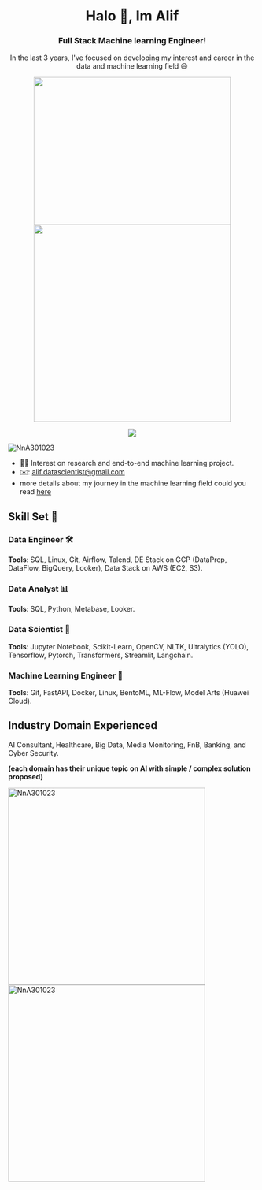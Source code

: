 <!-- short intro -->
<h1 align="center">Halo 👋, Im Alif</h1>
<h3 align="center">Full Stack Machine learning Engineer!</h3>
<p align="center">In the last 3 years, I've focused on developing my interest and career in the data and machine learning field 😄</p>

<!-- icon gif -->
<p align = "center">
  <img align="tcenter" src="https://miro.medium.com/max/1400/1*j-3mDrCAoFkWz5wGGlevSQ.gif" width="400" height = "300"/>
  <img align="tcenter" src="https://i.pinimg.com/originals/91/16/8b/91168b4873f6659b3e9fdfe4b89cd864.gif" width="400" />
</p>

<!-- icon gif by salluthdev -->
<p align = "center"><img align = "center" src = "https://github.com/NnA301023/NnA301023/assets/68107917/2e26ee1c-aba1-4328-ac6d-7eea60bf783c"></p>

<!-- visitor -->
<p align="left"> <img src="https://komarev.com/ghpvc/?username=NnA301023&label=Profile%20views&color=0e75b6&style=flat" alt="NnA301023" /> </p>

<!-- information profile based on experiences -->
- 🕵🏻 Interest on research and end-to-end machine learning project.
- ✉️: [alif.datascientist@gmail.com](alif.datascientist@gmail.com)
- more details about my journey in the machine learning field could you read [here](https://www.dicoding.com/blog/belajar-di-idcamp-untuk-mengasah-skill-machine-learning/)

<!-- scope enthusiast / professional domain -->
## Skill Set 💼

### Data Engineer 🛠️
**Tools**: SQL, Linux, Git, Airflow, Talend, DE Stack on GCP (DataPrep, DataFlow, BigQuery, Looker), Data Stack on AWS (EC2, S3).

### Data Analyst 📊
**Tools**: SQL, Python, Metabase, Looker.

### Data Scientist 🧬
**Tools**: Jupyter Notebook, Scikit-Learn, OpenCV, NLTK, Ultralytics (YOLO), Tensorflow, Pytorch, Transformers, Streamlit, Langchain.

### Machine Learning Engineer 🤖
**Tools**: Git, FastAPI, Docker, Linux, BentoML, ML-Flow, Model Arts (Huawei Cloud).

## Industry Domain Experienced
AI Consultant, Healthcare, Big Data, Media Monitoring, FnB, Banking, and Cyber Security. 

**(each domain has their unique topic on AI with simple / complex solution proposed)**

<!-- github stats -->
<p><img align="left" src="https://github-readme-stats.vercel.app/api/top-langs?username=NnA301023&show_icons=true&locale=en&layout=compact&theme=tokyonight" alt="NnA301023" width = "400" height = "400"/></p>
<p>&nbsp;<img align="center" src="https://github-readme-stats.vercel.app/api?username=NnA301023&show_icons=true&locale=en&theme=tokyonight" alt="NnA301023" width = "400" height = "400"/></p>
